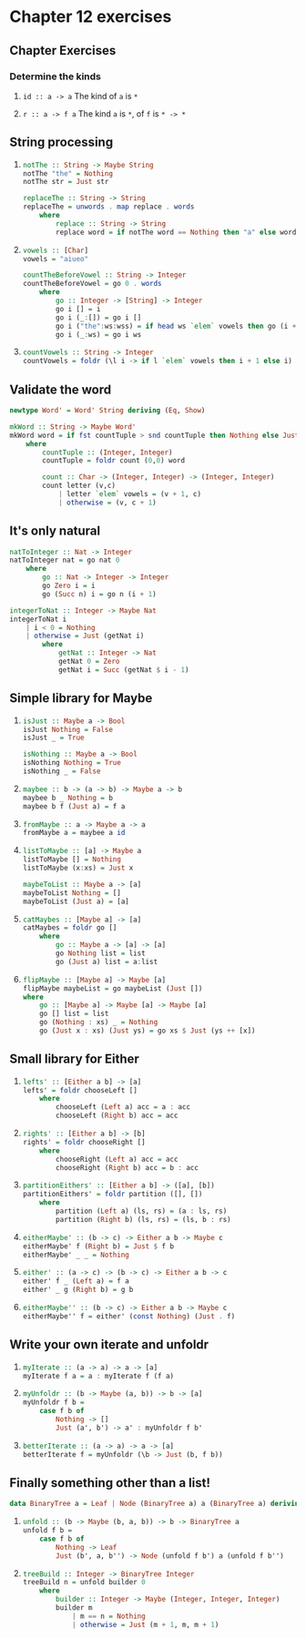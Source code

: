 # Chapter 12 exercises

## Chapter Exercises

### Determine the kinds

1. `id :: a -> a`
    The kind of `a` is `*`

2. `r :: a -> f a`
    The kind `a` is `*`, of `f` is `* -> *`


## String processing

1.
    ```haskell
    notThe :: String -> Maybe String
    notThe "the" = Nothing
    notThe str = Just str

    replaceThe :: String -> String
    replaceThe = unwords . map replace . words
        where
            replace :: String -> String
            replace word = if notThe word == Nothing then "a" else word
    ```

2.
    ```haskell
    vowels :: [Char]
    vowels = "aiueo"

    countTheBeforeVowel :: String -> Integer
    countTheBeforeVowel = go 0 . words
        where
            go :: Integer -> [String] -> Integer
            go i [] = i
            go i (_:[]) = go i []
            go i ("the":ws:wss) = if head ws `elem` vowels then go (i + 1) wss else go i wss
            go i (_:ws) = go i ws
    ```

3.
    ```haskell
    countVowels :: String -> Integer
    countVowels = foldr (\l i -> if l `elem` vowels then i + 1 else i) 0
    ```


## Validate the word

```haskell
newtype Word' = Word' String deriving (Eq, Show)

mkWord :: String -> Maybe Word'
mkWord word = if fst countTuple > snd countTuple then Nothing else Just (Word' word)
    where
        countTuple :: (Integer, Integer)
        countTuple = foldr count (0,0) word

        count :: Char -> (Integer, Integer) -> (Integer, Integer)
        count letter (v,c)
            | letter `elem` vowels = (v + 1, c)
            | otherwise = (v, c + 1)
```


## It's only natural

```haskell
natToInteger :: Nat -> Integer
natToInteger nat = go nat 0
    where
        go :: Nat -> Integer -> Integer
        go Zero i = i
        go (Succ n) i = go n (i + 1)

integerToNat :: Integer -> Maybe Nat
integerToNat i
    | i < 0 = Nothing
    | otherwise = Just (getNat i)
        where
            getNat :: Integer -> Nat
            getNat 0 = Zero
            getNat i = Succ (getNat $ i - 1)
```


## Simple library for Maybe

1.
    ```haskell
    isJust :: Maybe a -> Bool
    isJust Nothing = False
    isJust _ = True

    isNothing :: Maybe a -> Bool
    isNothing Nothing = True
    isNothing _ = False
    ```
2.
    ```haskell
    maybee :: b -> (a -> b) -> Maybe a -> b
    maybee b _ Nothing = b
    maybee b f (Just a) = f a
    ```

3.
    ```haskell
    fromMaybe :: a -> Maybe a -> a
    fromMaybe a = maybee a id
    ```

4.
    ```haskell
    listToMaybe :: [a] -> Maybe a
    listToMaybe [] = Nothing
    listToMaybe (x:xs) = Just x

    maybeToList :: Maybe a -> [a]
    maybeToList Nothing = []
    maybeToList (Just a) = [a]
    ```

5.
    ```haskell
    catMaybes :: [Maybe a] -> [a]
    catMaybes = foldr go []
        where
            go :: Maybe a -> [a] -> [a]
            go Nothing list = list
            go (Just a) list = a:list
    ```

6.
    ```haskell
    flipMaybe :: [Maybe a] -> Maybe [a]
    flipMaybe maybeList = go maybeList (Just [])
    where
        go :: [Maybe a] -> Maybe [a] -> Maybe [a]
        go [] list = list
        go (Nothing : xs) _ = Nothing
        go (Just x : xs) (Just ys) = go xs $ Just (ys ++ [x])
    ```


## Small library for Either

1.
    ```haskell
    lefts' :: [Either a b] -> [a]
    lefts' = foldr chooseLeft []
        where
            chooseLeft (Left a) acc = a : acc
            chooseLeft (Right b) acc = acc
    ```

2.
    ```haskell
    rights' :: [Either a b] -> [b]
    rights' = foldr chooseRight []
        where
            chooseRight (Left a) acc = acc
            chooseRight (Right b) acc = b : acc
    ```

3.
    ```haskell
    partitionEithers' :: [Either a b] -> ([a], [b])
    partitionEithers' = foldr partition ([], [])
        where
            partition (Left a) (ls, rs) = (a : ls, rs)
            partition (Right b) (ls, rs) = (ls, b : rs)
    ```

4.
    ```haskell
    eitherMaybe' :: (b -> c) -> Either a b -> Maybe c
    eitherMaybe' f (Right b) = Just $ f b
    eitherMaybe' _ _ = Nothing
    ```

5.
    ```haskell
    either' :: (a -> c) -> (b -> c) -> Either a b -> c
    either' f _ (Left a) = f a
    either' _ g (Right b) = g b
    ```

6.
    ```haskell
    eitherMaybe'' :: (b -> c) -> Either a b -> Maybe c
    eitherMaybe'' f = either' (const Nothing) (Just . f)
    ```


## Write your own iterate and unfoldr

1.
    ```haskell
    myIterate :: (a -> a) -> a -> [a]
    myIterate f a = a : myIterate f (f a)
    ```

2.
    ```haskell
    myUnfoldr :: (b -> Maybe (a, b)) -> b -> [a]
    myUnfoldr f b =
        case f b of
            Nothing -> []
            Just (a', b') -> a' : myUnfoldr f b'
    ```

3.
    ```haskell
    betterIterate :: (a -> a) -> a -> [a]
    betterIterate f = myUnfoldr (\b -> Just (b, f b))
    ```


## Finally something other than a list!

```haskell
data BinaryTree a = Leaf | Node (BinaryTree a) a (BinaryTree a) deriving (Eq, Ord, Show)
```

1.
    ```haskell
    unfold :: (b -> Maybe (b, a, b)) -> b -> BinaryTree a
    unfold f b =
        case f b of
            Nothing -> Leaf
            Just (b', a, b'') -> Node (unfold f b') a (unfold f b'')
    ```

2.
    ```haskell
    treeBuild :: Integer -> BinaryTree Integer
    treeBuild n = unfold builder 0
        where
            builder :: Integer -> Maybe (Integer, Integer, Integer)
            builder m
                | m == n = Nothing
                | otherwise = Just (m + 1, m, m + 1)
    ```